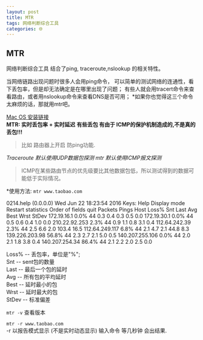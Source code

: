 ```yaml
---
layout: post
title: MTR
tags: 网络判断综合工具
categories: 🌐
---
```



## MTR
网络判断综合工具
结合了ping, traceroute,nslookup 的相关特性。

当网络链路出现问题时很多人会用ping命令，
可以简单的测试网络的连通性，看下丢包率，但是却无法确定是在哪里出现了问题；
有些人就会用tracert命令来查看路由，或者用nslookup命令来查看DNS是否可用；
*如果你也觉得这三个命令太麻烦的话，那就用mtr吧。



[Mac OS 安装链接][1]  
**MTR: 实时丢包率 + 实时延迟** 
**有些丢包 有由于 ICMP的保护机制造成的,不是真的丢包!!!**
> 比如 路由器上开启 防ping功能.



*Traceroute 默认使用UDP数据包探测*
*mtr        默认使用ICMP报文探测*
> ICMP在某些路由节点的优先级要比其他数据包低，所以测试得到的数据可能低于实际情况。

*使用方法:
`mtr www.taobao.com`


0214.help (0.0.0.0)                                    Wed Jun 22 18:23:54 2016
Keys:  Help   Display mode   Restart statistics   Order of fields   quit
   Packets               Pings
 Host                                   Loss%   Snt   Last   Avg  Best  Wrst StDev
172.19.16.1                       0.0%    44    0.3   0.4   0.3   0.5   0.0
172.19.30.1                       0.0%    44    0.5   0.6   0.4   1.0   0.0
210.22.92.253                     2.3%    44    0.9   1.1   0.8   3.1   0.4
112.64.242.39                     2.3%    44    2.5   6.6   2.0 103.4  16.5
112.64.249.117                    6.8%    44    2.1   4.7   2.1  44.8   8.3
139.226.203.98                   56.8%    44    2.3   2.7   2.1   5.0   0.5
140.207.255.106                   0.0%    44    2.0   2.1   1.8   3.8   0.4
140.207.254.34                   86.4%    44    2.1   2.2   2.0   2.5   0.0

Loss% -- 丢包率，单位是"%";  
Snt   -- sent包的数量  
Last  -- 最后一个包的延时  
Avg   -- 所有包的平均延时  
Best  -- 延时最小的包  
Wrst  -- 延时最大的包  
StDev -- 标准偏差





`mtr -v`    查看版本



`mtr -r www.taobao.com `   
-r 以报告模式显示 (不是实时动态显示)
输入命令 等几秒钟  会出结果.















[1]:	http://rudix.org/packages/mtr.html